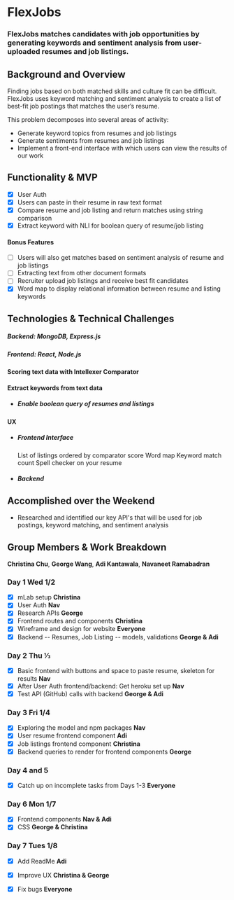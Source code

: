 # FlexJobs

### FlexJobs matches candidates with job opportunities by generating keywords and sentiment analysis from user-uploaded resumes and job listings. 

## Background and Overview

Finding jobs based on both matched skills and culture fit can be difficult. FlexJobs uses keyword matching and sentiment analysis to create a list of best-fit job postings that matches the user’s resume. 

This problem decomposes into several areas of activity:
  * Generate keyword topics from resumes and job listings   
  * Generate sentiments from resumes and job listings 
  * Implement a front-end interface with which users can view the results of our work 

## Functionality & MVP

   - [X] User Auth
   - [X] Users can paste in their resume in raw text format  
   - [X] Compare resume and job listing and return matches using string comparison
   - [X] Extract keyword with NLI for boolean query of resume/job listing

#### Bonus Features

   - [ ] Users will also get matches based on sentiment analysis of resume and job listings
   - [ ] Extracting text from other document formats 
   - [ ] Recruiter upload job listings and receive best fit candidates
   - [X] Word map to display relational information between resume and listing keywords

## Technologies & Technical Challenges
  ##### Backend: MongoDB, Express.js 
  ##### Frontend: React, Node.js

#### Scoring text data with Intellexer Comparator


#### Extract keywords from text data 
  + ##### Enable boolean query of resumes and listings


#### UX
  + ##### Frontend Interface
	List of listings ordered by comparator score
	Word map
	Keyword match count
	Spell checker on your resume

  + ##### Backend


## Accomplished over the Weekend
 - Researched and identified our key API's that will be used for job postings, keyword matching, and sentiment analysis 
 
## Group Members & Work Breakdown

**Christina Chu**,
**George Wang**,
**Adi Kantawala**,
**Navaneet Ramabadran**


### Day 1 Wed 1/2
  - [X] mLab setup **Christina** 
  - [X] User Auth **Nav**
  - [X] Research APIs **George**  
  - [X] Frontend routes and components **Christina** 
  - [X] Wireframe and design for website **Everyone** 
  - [X] Backend -- Resumes, Job Listing -- models, validations **George & Adi** 

### Day 2 Thu ⅓
  - [X] Basic frontend with buttons and space to paste resume, skeleton for results **Nav**  
  - [X] After User Auth frontend/backend: Get heroku set up **Nav**
  - [X] Test API (GitHub) calls with backend **George & Adi** 

### Day 3 Fri 1/4
  - [X] Exploring the model and npm packages **Nav** 
  - [X] User resume frontend component **Adi** 
  - [X] Job listings frontend component **Christina** 
  - [X] Backend queries to render for frontend components **George** 

### Day 4 and 5 
  - [X] Catch up on incomplete tasks from Days 1-3 **Everyone**

### Day 6 Mon 1/7
  - [X] Frontend components **Nav & Adi**
  - [X] CSS **George & Christina** 

### Day 7 Tues 1/8 
  - [X] Add ReadMe **Adi**
  - [X] Improve UX **Christina & George**
  - [X] Fix bugs **Everyone**

